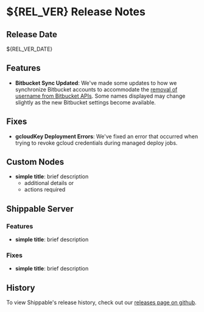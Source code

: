 # ${REL_VER} Release Notes

## Release Date

${REL_VER_DATE}

## Features

- **Bitbucket Sync Updated**: We've made some updates to how we synchronize Bitbucket accounts to accommodate the [removal of username from Bitbucket APIs](https://developer.atlassian.com/cloud/bitbucket/bitbucket-api-changes-gdpr/). Some names displayed may change slightly as the new Bitbucket settings become available.

## Fixes

- **gcloudKey Deployment Errors**: We've fixed an error that occurred when trying to revoke gcloud credentials during managed deploy jobs.

## Custom Nodes

- **simple title**: brief description
  - additional details or
  - actions required

## Shippable Server

### Features

- **simple title**: brief description

### Fixes

- **simple title**: brief description

## History

To view Shippable's release history, check out our [releases page on github](https://github.com/Shippable/admiral/releases).

